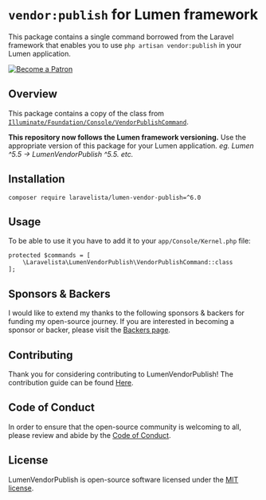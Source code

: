 # `vendor:publish` for Lumen framework

This package contains a single command borrowed from the Laravel framework that enables you to use `php artisan vendor:publish` in your Lumen application.

[![Become a Patron](https://img.shields.io/badge/Become%20a-Patron-f96854.svg?style=for-the-badge)](https://www.patreon.com/laravelista)

## Overview

This package contains a copy of the class from [`Illuminate/Foundation/Console/VendorPublishCommand`](https://github.com/laravel/framework/blob/6.x/src/Illuminate/Foundation/Console/VendorPublishCommand.php).

**This repository now follows the Lumen framework versioning.** Use the appropriate version of this package for your Lumen application. _eg. Lumen ^5.5 -> LumenVendorPublish ^5.5. etc._

## Installation

```
composer require laravelista/lumen-vendor-publish=^6.0
```

## Usage

To be able to use it you have to add it to your `app/Console/Kernel.php` file:

```
protected $commands = [
    \Laravelista\LumenVendorPublish\VendorPublishCommand::class
];
```

## Sponsors & Backers

I would like to extend my thanks to the following sponsors & backers for funding my open-source journey. If you are interested in becoming a sponsor or backer, please visit the [Backers page](https://mariobasic.com/backers).

## Contributing

Thank you for considering contributing to LumenVendorPublish! The contribution guide can be found [Here](https://mariobasic.com/contributing).

## Code of Conduct

In order to ensure that the open-source community is welcoming to all, please review and abide by the [Code of Conduct](https://mariobasic.com/code-of-conduct).

## License

LumenVendorPublish is open-source software licensed under the [MIT license](https://opensource.org/licenses/MIT).